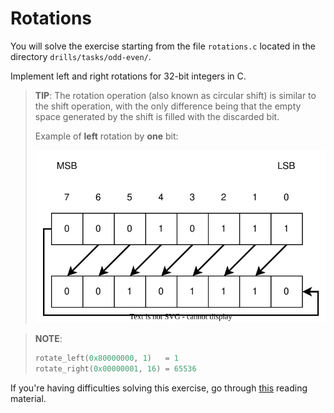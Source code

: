 # Rotations

You will solve the exercise starting from the file `rotations.c` located in the directory `drills/tasks/odd-even/`.

Implement left and right rotations for 32-bit integers in C.

> **TIP**: The rotation operation (also known as circular shift) is similar to the shift operation, with the only difference being that the empty space generated by the shift is filled with the discarded bit.
>
> Example of **left** rotation by **one** bit:
>
> ![Left Logical Rotation](../../../media/left-logical-rotation.svg)

> **NOTE**:
>
> ```c
> rotate_left(0x80000000, 1)   = 1
> rotate_right(0x00000001, 16) = 65536
> ```

If you're having difficulties solving this exercise, go through [this](../../../reading/README.md#logical-shifts) reading material.
